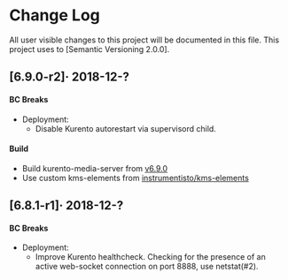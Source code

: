Change Log
==========

All user visible changes to this project will be documented in this file. This project uses to [Semantic Versioning 2.0.0].




## [6.9.0-r2]· 2018-12-?

#### BC Breaks

- Deployment:
    - Disable Kurento autorestart via supervisord child.
    
#### Build

- Build kurento-media-server from [v6.9.0][1]
- Use custom kms-elements from [instrumentisto/kms-elements][2]




## [6.8.1-r1]· 2018-12-?

#### BC Breaks

- Deployment:
    - Improve Kurento healthcheck. Checking for the presence of an active web-socket connection on port 8888, use netstat(#2).




[1]: https://github.com/Kurento/kurento-media-server/releases/tag/6.9.0
[2]: https://github.com/instrumentisto/kms-elements
